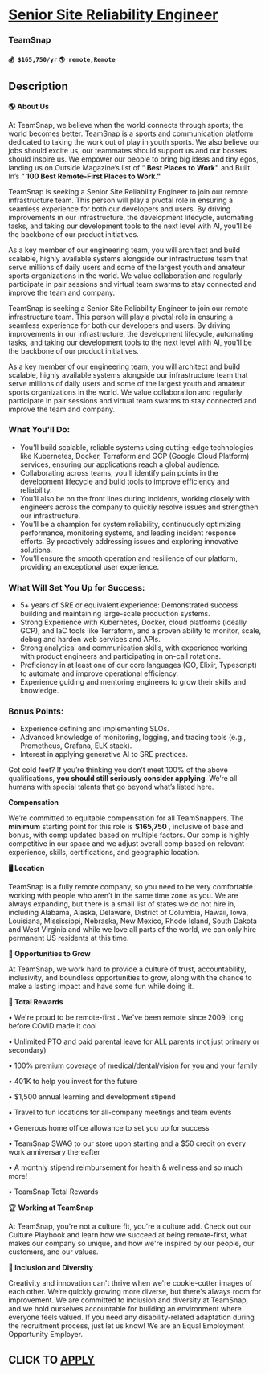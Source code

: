 # [Senior Site Reliability Engineer](https://www.remotewlb.com/apply/senior-site-reliability-engineer-120108)  
### TeamSnap  
#### `💰 $165,750/yr` `🌎 remote,Remote`  

## Description

 **🌎 About Us**

At TeamSnap, we believe when the world connects through sports; the world becomes better. TeamSnap is a sports and communication platform dedicated to taking the work out of play in youth sports. We also believe our jobs should excite us, our teammates should support us and our bosses should inspire us. We empower our people to bring big ideas and tiny egos, landing us on Outside Magazine’s list of “ **Best Places to Work"** and Built In’s “ **100 Best Remote-First Places to Work."**

  

TeamSnap is seeking a Senior Site Reliability Engineer to join our remote infrastructure team. This person will play a pivotal role in ensuring a seamless experience for both our developers and users. By driving improvements in our infrastructure, the development lifecycle, automating tasks, and taking our development tools to the next level with AI, you'll be the backbone of our product initiatives.

  

As a key member of our engineering team, you will architect and build scalable, highly available systems alongside our infrastructure team that serve millions of daily users and some of the largest youth and amateur sports organizations in the world. We value collaboration and regularly participate in pair sessions and virtual team swarms to stay connected and improve the team and company.

  

TeamSnap is seeking a Senior Site Reliability Engineer to join our remote infrastructure team. This person will play a pivotal role in ensuring a seamless experience for both our developers and users. By driving improvements in our infrastructure, the development lifecycle, automating tasks, and taking our development tools to the next level with AI, you'll be the backbone of our product initiatives.

  

As a key member of our engineering team, you will architect and build scalable, highly available systems alongside our infrastructure team that serve millions of daily users and some of the largest youth and amateur sports organizations in the world. We value collaboration and regularly participate in pair sessions and virtual team swarms to stay connected and improve the team and company.

  

### What You'll Do:

* You'll build scalable, reliable systems using cutting-edge technologies like Kubernetes, Docker, Terraform and GCP (Google Cloud Platform) services, ensuring our applications reach a global audience.
* Collaborating across teams, you'll identify pain points in the development lifecycle and build tools to improve efficiency and reliability. 
* You'll also be on the front lines during incidents, working closely with engineers across the company to quickly resolve issues and strengthen our infrastructure.
* You'll be a champion for system reliability, continuously optimizing performance, monitoring systems, and leading incident response efforts. By proactively addressing issues and exploring innovative solutions.
* You'll ensure the smooth operation and resilience of our platform, providing an exceptional user experience.

  

### What Will Set You Up for Success:

* 5+ years of SRE or equivalent experience: Demonstrated success building and maintaining large-scale production systems.
* Strong Experience with Kubernetes, Docker, cloud platforms (ideally GCP), and IaC tools like Terraform, and a proven ability to monitor, scale, debug and harden web services and APIs.
* Strong analytical and communication skills, with experience working with product engineers and participating in on-call rotations.
* Proficiency in at least one of our core languages (GO, Elixir, Typescript) to automate and improve operational efficiency.
* Experience guiding and mentoring engineers to grow their skills and knowledge.

  

### Bonus Points:

* Experience defining and implementing SLOs.
* Advanced knowledge of monitoring, logging, and tracing tools (e.g., Prometheus, Grafana, ELK stack).
* Interest in applying generative AI to SRE practices.

  

Got cold feet? If you’re thinking you don’t meet 100% of the above qualifications, **you should still seriously consider applying**. We’re all humans with special talents that go beyond what’s listed here.

  

 **Compensation**

We’re committed to equitable compensation for all TeamSnappers. The **minimum** starting point for this role is **$165,750** , inclusive of base and bonus, with comp updated based on multiple factors. Our comp is highly competitive in our space and we adjust overall comp based on relevant experience, skills, certifications, and geographic location.

  

**🖥 Location**

TeamSnap is a fully remote company, so you need to be very comfortable working with people who aren’t in the same time zone as you. We are always expanding, but there is a small list of states we do not hire in, including Alabama, Alaska, Delaware, District of Columbia, Hawaii, Iowa, Louisiana, Mississippi, Nebraska, New Mexico, Rhode Island, South Dakota and West Virginia and while we love all parts of the world, we can only hire permanent US residents at this time.

  

 **🚀 Opportunities to Grow**

At TeamSnap, we work hard to provide a culture of trust, accountability, inclusivity, and boundless opportunities to grow, along with the chance to make a lasting impact and have some fun while doing it.

  

 **🎩 Total Rewards**

• We're proud to be remote-first **.** We've been remote since 2009, long before COVID made it cool

• Unlimited PTO and paid parental leave for ALL parents (not just primary or secondary)

• 100% premium coverage of medical/dental/vision for you and your family

• 401K to help you invest for the future

• $1,500 annual learning and development stipend

• Travel to fun locations for all-company meetings and team events

• Generous home office allowance to set you up for success

• TeamSnap SWAG to our store upon starting and a $50 credit on every work anniversary thereafter

• A monthly stipend reimbursement for health & wellness and so much more!

• TeamSnap Total Rewards

  

🏆 **Working at TeamSnap**

At TeamSnap, you're not a culture fit, you're a culture add. Check out our Culture Playbook and learn how we succeed at being remote-first, what makes our company so unique, and how we're inspired by our people, our customers, and our values.

  

 **🧡 Inclusion and Diversity**

Creativity and innovation can't thrive when we're cookie-cutter images of each other. We’re quickly growing more diverse, but there's always room for improvement. We are committed to inclusion and diversity at TeamSnap, and we hold ourselves accountable for building an environment where everyone feels valued. If you need any disability-related adaptation during the recruitment process, just let us know! We are an Equal Employment Opportunity Employer.

  
## CLICK TO [APPLY](https://www.remotewlb.com/apply/senior-site-reliability-engineer-120108)


